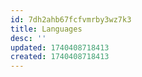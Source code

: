 ```yaml
---
id: 7dh2ahb67fcfvmrby3wz7k3
title: Languages
desc: ''
updated: 1740408718413
created: 1740408718413
---
```

